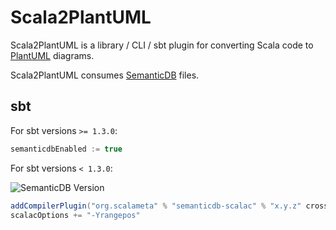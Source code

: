 # Scala2PlantUML

Scala2PlantUML is a library / CLI / sbt plugin for converting Scala code to [PlantUML] diagrams.

Scala2PlantUML consumes [SemanticDB] files.

## sbt

For sbt versions `>= 1.3.0`:

```sbt
semanticdbEnabled := true
```

For sbt versions `< 1.3.0`:

![SemanticDB Version](https://img.shields.io/maven-central/v/org.scalameta/semanticdb-scalac_2.12.13?label=SemanticDB)

```sbt
addCompilerPlugin("org.scalameta" % "semanticdb-scalac" % "x.y.z" cross CrossVersion.full)
scalacOptions += "-Yrangepos"
```

[plantuml]: https://plantuml.com/
[semanticdb]: https://scalameta.org/docs/semanticdb/guide.html
